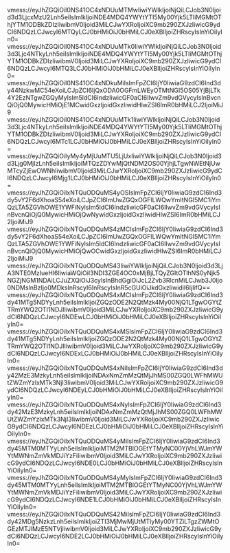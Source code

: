 vmess://eyJhZGQiOiI0NS41OC4xNDUuMTMwIiwiYWlkIjoiNjQiLCJob3N0Ijoid3d3LjcxMzU2Lnh5eiIsImlkIjoiNDE4MDQ4YWYtYTI5My00Yjk5LTliMGMtOThjYTM1ODBkZDIzIiwibmV0Ijoid3MiLCJwYXRoIjoiXC9mb290ZXJzIiwicG9ydCI6NDQzLCJwcyI6MTQyLCJ0bHMiOiJ0bHMiLCJ0eXBlIjoiZHRscyIsInYiOiIyIn0=
vmess://eyJhZGQiOiI0NS41OC4xNDUuMTk0IiwiYWlkIjoiNjQiLCJob3N0Ijoid3d3Ljc4NTkyLnh5eiIsImlkIjoiNDE4MDQ4YWYtYTI5My00Yjk5LTliMGMtOThjYTM1ODBkZDIzIiwibmV0Ijoid3MiLCJwYXRoIjoiXC9mb290ZXJzIiwicG9ydCI6NDQzLCJwcyI6MTQ3LCJ0bHMiOiJ0bHMiLCJ0eXBlIjoiZHRscyIsInYiOiIyIn0=
vmess://eyJhZGQiOiI0NS41OC4xNDkuMiIsImFpZCI6IjY0IiwiaG9zdCI6Ind3dy44NzkwMC54eXoiLCJpZCI6IjQxODA0OGFmLWEyOTMtNGI5OS05YjBjLTk4Y2EzNTgwZGQyMyIsIm5ldCI6IndzIiwicGF0aCI6IlwvZm9vdGVycyIsInBvcnQiOjQ0MywicHMiOjE1MCwidGxzIjoidGxzIiwidHlwZSI6ImR0bHMiLCJ2IjoiMiJ9
vmess://eyJhZGQiOiI0NS41OC4xNDUuMTk1IiwiYWlkIjoiNjQiLCJob3N0Ijoid3d3Ljc4NTkyLnh5eiIsImlkIjoiNDE4MDQ4YWYtYTI5My00Yjk5LTliMGMtOThjYTM1ODBkZDIzIiwibmV0Ijoid3MiLCJwYXRoIjoiXC9mb290ZXJzIiwicG9ydCI6NDQzLCJwcyI6MTc1LCJ0bHMiOiJ0bHMiLCJ0eXBlIjoiZHRscyIsInYiOiIyIn0=
vmess://eyJhZGQiOiIyMy4yMjUuMTU5LjUxIiwiYWlkIjoiNjQiLCJob3N0Ijoid3d3Ljg0MjIzLnh5eiIsImlkIjoiMTQzZDYwMjQtNDM2OS00YjhjLTgwNWEtNjUwMTcyZjEwOWNhIiwibmV0Ijoid3MiLCJwYXRoIjoiXC9mb290ZXJzIiwicG9ydCI6NDQzLCJwcyI6Mjg1LCJ0bHMiOiJ0bHMiLCJ0eXBlIjoiZHRscyIsInYiOiIyIn0=
vmess://eyJhZGQiOiIxNTQuODQuMS4yOSIsImFpZCI6IjY0IiwiaG9zdCI6Ind3dy5vY2F6dXhoaS54eXoiLCJpZCI6ImUwZGQxOGFlLWQwYmItNGI5MC1iYmQzLTA5ZGVhOWE1YWFiNyIsIm5ldCI6IndzIiwicGF0aCI6IlwvZm9vdGVycyIsInBvcnQiOjQ0MywicHMiOjQwNywidGxzIjoidGxzIiwidHlwZSI6ImR0bHMiLCJ2IjoiMiJ9
vmess://eyJhZGQiOiIxNTQuODQuMS4zMCIsImFpZCI6IjY0IiwiaG9zdCI6Ind3dy5vY2F6dXhoaS54eXoiLCJpZCI6ImUwZGQxOGFlLWQwYmItNGI5MC1iYmQzLTA5ZGVhOWE1YWFiNyIsIm5ldCI6IndzIiwicGF0aCI6IlwvZm9vdGVycyIsInBvcnQiOjQ0MywicHMiOjQwOCwidGxzIjoidGxzIiwidHlwZSI6ImR0bHMiLCJ2IjoiMiJ9
vmess://eyJhZGQiOiIxNTQuODQuMS43IiwiYWlkIjoiNjQiLCJob3N0Ijoid3d3LjA3NTE0MzIueHl6IiwiaWQiOiI3NDI3ZGE4OC0xMjBjLTQyZGItOTlhNS0yNjk5NGZjNGM1NDAiLCJuZXQiOiJ3cyIsInBhdGgiOiJcL2Zvb3RlcnMiLCJwb3J0Ijo0NDMsInBzIjo0MDksInRscyI6InRscyIsInR5cGUiOiJkdGxzIiwidiI6IjIifQ==
vmess://eyJhZGQiOiIxNTQuODQuMS4xMCIsImFpZCI6IjY0IiwiaG9zdCI6Ind3dy41MTg5NDYyLnh5eiIsImlkIjoiZGQzODE2N2QtMzk4My00NjQ1LTgwOGYtZTRmYWQ2OTI1NDJlIiwibmV0Ijoid3MiLCJwYXRoIjoiXC9mb290ZXJzIiwicG9ydCI6NDQzLCJwcyI6NDEwLCJ0bHMiOiJ0bHMiLCJ0eXBlIjoiZHRscyIsInYiOiIyIn0=
vmess://eyJhZGQiOiIxNTQuODQuMS4xMSIsImFpZCI6IjY0IiwiaG9zdCI6Ind3dy41MTg5NDYyLnh5eiIsImlkIjoiZGQzODE2N2QtMzk4My00NjQ1LTgwOGYtZTRmYWQ2OTI1NDJlIiwibmV0Ijoid3MiLCJwYXRoIjoiXC9mb290ZXJzIiwicG9ydCI6NDQzLCJwcyI6NDExLCJ0bHMiOiJ0bHMiLCJ0eXBlIjoiZHRscyIsInYiOiIyIn0=
vmess://eyJhZGQiOiIxNTQuODQuMS4xNiIsImFpZCI6IjY0IiwiaG9zdCI6Ind3dy42MzE3MzkyLnh5eiIsImlkIjoiNDAxNmZmMzQtMjJhMS00ZGQ0LWFhMWUtZWZmYzIxMTk3NjI3IiwibmV0Ijoid3MiLCJwYXRoIjoiXC9mb290ZXJzIiwicG9ydCI6NDQzLCJwcyI6NDEyLCJ0bHMiOiJ0bHMiLCJ0eXBlIjoiZHRscyIsInYiOiIyIn0=
vmess://eyJhZGQiOiIxNTQuODQuMS4xNyIsImFpZCI6IjY0IiwiaG9zdCI6Ind3dy42MzE3MzkyLnh5eiIsImlkIjoiNDAxNmZmMzQtMjJhMS00ZGQ0LWFhMWUtZWZmYzIxMTk3NjI3IiwibmV0Ijoid3MiLCJwYXRoIjoiXC9mb290ZXJzIiwicG9ydCI6NDQzLCJwcyI6NDEzLCJ0bHMiOiJ0bHMiLCJ0eXBlIjoiZHRscyIsInYiOiIyIn0=
vmess://eyJhZGQiOiIxNTQuODQuMS4yMiIsImFpZCI6IjY0IiwiaG9zdCI6Ind3dy45MTM0MTYyLnh5eiIsImlkIjoiMTM2MTBlOGEtYTMyNC00YjVhLWJmYWYtMWNmZmVkMDJiYzFiIiwibmV0Ijoid3MiLCJwYXRoIjoiXC9mb290ZXJzIiwicG9ydCI6NDQzLCJwcyI6NDE0LCJ0bHMiOiJ0bHMiLCJ0eXBlIjoiZHRscyIsInYiOiIyIn0=
vmess://eyJhZGQiOiIxNTQuODQuMS4yMyIsImFpZCI6IjY0IiwiaG9zdCI6Ind3dy45MTM0MTYyLnh5eiIsImlkIjoiMTM2MTBlOGEtYTMyNC00YjVhLWJmYWYtMWNmZmVkMDJiYzFiIiwibmV0Ijoid3MiLCJwYXRoIjoiXC9mb290ZXJzIiwicG9ydCI6NDQzLCJwcyI6NDE1LCJ0bHMiOiJ0bHMiLCJ0eXBlIjoiZHRscyIsInYiOiIyIn0=
vmess://eyJhZGQiOiIxNTQuODQuMS42MiIsImFpZCI6IjY0IiwiaG9zdCI6Ind3dy42MDg5NzkzLnh5eiIsImlkIjoiZTI3MjMwMjUtMTIyMy00YTZiLTgzZWMtOGEzMTJlMzE5NTVjIiwibmV0Ijoid3MiLCJwYXRoIjoiXC9mb290ZXJzIiwicG9ydCI6NDQzLCJwcyI6NDE2LCJ0bHMiOiJ0bHMiLCJ0eXBlIjoiZHRscyIsInYiOiIyIn0=
